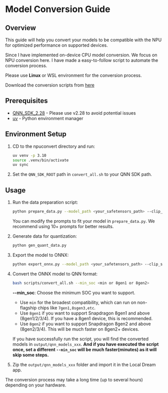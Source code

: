 # Model Conversion Guide

## Overview

This guide will help you convert your models to be compatible with the NPU for optimized performance on supported devices.

Since I have implemented on-device CPU model conversion. We focus on NPU conversion here. I have made a easy-to-follow script to automate the conversion process.

Please use **Linux** or WSL environment for the conversion process.

Download the conversion scripts from [here](https://chino.icu/local-dream/npuconvert.zip)

## Prerequisites

- [QNN_SDK_2.28](https://apigwx-aws.qualcomm.com/qsc/public/v1/api/download/software/qualcomm_neural_processing_sdk/v2.28.0.241029.zip) - Please use v2.28 to avoid potential issues
- [uv](https://github.com/astral-sh/uv) - Python environment manager

## Environment Setup

1. CD to the npuconvert directory and run:
   ```bash
   uv venv -p 3.10
   source .venv/bin/activate
   uv sync
   ```
2. Set the `QNN_SDK_ROOT` path in `convert_all.sh` to your QNN SDK path.

## Usage

1. Run the data preparation script:

   ```bash
   python prepare_data.py --model_path <your_safetensors_path> --clip_skip <1 or 2>
   ```

   You can modify the prompts to fit your model in `prepare_data.py`. We recommend using 10+ prompts for better results.

2. Generate data for quantization:

   ```bash
   python gen_quant_data.py
   ```

3. Export the model to ONNX:

   ```bash
   python export_onnx.py --model_path <your_safetensors_path> --clip_skip <1 or 2>
   ```

4. Convert the ONNX model to QNN format:

   ```bash
   bash scripts/convert_all.sh --min_soc <min or 8gen1 or 8gen2>
   ```

   **--min_soc**: Choose the minimum SOC you want to support.

   - Use `min` for the broadest compatibility, which can run on non-flagship chips like `7gen1,8sgen3,etc`.
   - Use `8gen1` if you want to support Snapdragon 8gen1 and above (8gen1/2/3/4). If you have a 8gen1 device, this is recommended.
   - Use `8gen2` if you want to support Snapdragon 8gen2 and above (8gen2/3/4). This will be much faster on 8gen2+ devices.

   If you have successfully run the script, you will find the converted models in `output/qnn_models_xxx`. **And if you have executed the script once, set a different `--min_soc` will be much faster(minutes) as it will skip some steps.**

5. Zip the `output/qnn_models_xxx` folder and import it in the Local Dream app.

The conversion process may take a long time (up to several hours) depending on your hardware.
